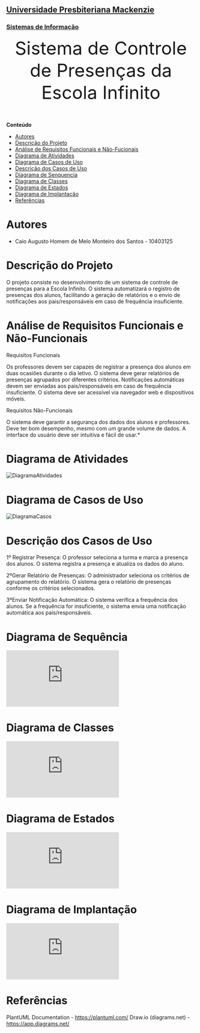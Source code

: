 <h2><a href= "https://www.mackenzie.br">Universidade Presbiteriana Mackenzie</a></h2>
<h3><a href= "https://www.mackenzie.br/graduacao/sao-paulo-higienopolis/sistemas-de-informacao">Sistemas de Informação</a></h3>


<font size="+12"><center>
Sistema de Controle de Presenças da Escola Infinito
</center></font>


**Conteúdo**

- [Autores](#nome-alunos)
- [Descrição do Projeto](#introdução-do-projeto)
- [Análise de Requisitos Funcionais e Não-Fucionais](#descrição-dos-requisitos)
- [Diagrama de Atividades](#diagrama-de-atividades) 
- [Diagrama de Casos de Uso](#diagrama-de-comportamento-atores)
- [Descrição dos Casos de Uso](#descrição-das-funcões)
- [Diagrama de Senquencia](#diagrama-de-ordem-interações)
- [Diagrama de Classes](#diagrama-orientado-objetos)
- [Diagrama de Estados](#diagrama-estrutura-componente)
- [Diagrama de Implantação](#diagrama-de-hardware-software)
- [Referências](#referências)


# Autores

* Caio Augusto Homem de Melo Monteiro dos Santos - 10403125


# Descrição do Projeto

O projeto consiste no desenvolvimento de um sistema de controle de presenças para a Escola Infinito. O sistema automatizará o registro de presenças dos alunos, facilitando a geração de relatórios e o envio de notificações aos pais/responsáveis em caso de frequência insuficiente.

# Análise de Requisitos Funcionais e Não-Funcionais
Requisitos Funcionais

Os professores devem ser capazes de registrar a presença dos alunos em duas ocasiões durante o dia letivo.
O sistema deve gerar relatórios de presenças agrupados por diferentes critérios.
Notificações automáticas devem ser enviadas aos pais/responsáveis em caso de frequência insuficiente.
O sistema deve ser acessível via navegador web e dispositivos móveis.

Requisitos Não-Funcionais

O sistema deve garantir a segurança dos dados dos alunos e professores.
Deve ter bom desempenho, mesmo com um grande volume de dados.
A interface do usuário deve ser intuitiva e fácil de usar.*

# Diagrama de Atividades

![DiagramaAtividades](https://github.com/caiomv1983/projeto/assets/125095286/9be471d5-5816-4ce9-aca9-da757fb51e29)

# Diagrama de Casos de Uso

![DiagramaCasos](https://github.com/caiomv1983/projeto/assets/125095286/576c9473-e847-41c9-adc7-dfdc1ba98836)

# Descrição dos Casos de Uso

1º Registrar Presença:
O professor seleciona a turma e marca a presença dos alunos.
O sistema registra a presença e atualiza os dados do aluno.

2ºGerar Relatório de Presenças:
O administrador seleciona os critérios de agrupamento do relatório.
O sistema gera o relatório de presenças conforme os critérios selecionados.

3ºEnviar Notificação Automática:
O sistema verifica a frequência dos alunos.
Se a frequência for insuficiente, o sistema envia uma notificação automática aos pais/responsáveis.

# Diagrama de Sequência

![DiagramaClasses](https://github.com/caiomv1983/projeto/edit/master/docs/caioaugusto.md)

# Diagrama de Classes

![DiagramaClasses](https://github.com/caiomv1983/projeto/edit/master/docs/caioaugusto.md)

# Diagrama de Estados

![DiagramaEstados](https://github.com/caiomv1983/projeto/edit/master/docs/caioaugusto.md)

# Diagrama de Implantação

![DiagramaImplantação](https://github.com/caiomv1983/projeto/edit/master/docs/caioaugusto.md)

# Referências

PlantUML Documentation - https://plantuml.com/
Draw.io (diagrams.net) - https://app.diagrams.net/
